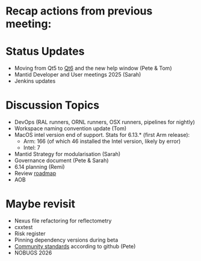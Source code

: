 # Recap actions from previous meeting:

# Status Updates
- Moving from Qt5 to [Qt6](https://github.com/mantidproject/mantid/issues/38415) and the new help window (Pete & Tom)
- Mantid Developer and User meetings 2025 (Sarah)
- Jenkins updates

# Discussion Topics
- DevOps (RAL runners, ORNL runners, OSX runners, pipelines for nightly)
- Workspace naming convention update (Tom)
- MacOS intel version end of support. Stats for 6.13.* (first Arm release):
  - Arm: 166 (of which 46 installed the Intel version, likely by error)
  - Intel: 7
- Mantid Strategy for modularisation (Sarah)
- Governance document (Pete & Sarah)
- 6.14 planning (Remi)
- Review [roadmap](https://github.com/orgs/mantidproject/projects/47/views/1)
- AOB

# Maybe revisit
- Nexus file refactoring for reflectometry
- cxxtest
- Risk register
- Pinning dependency versions during beta
- [Community standards](https://github.com/mantidproject/mantid/community) according to github (Pete)
- NOBUGS 2026
